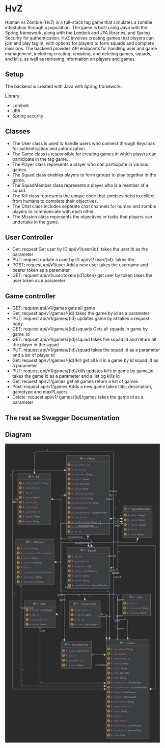 # HvZ 


Human vs Zombie (HvZ) is a full-stack tag game that simulates a zombie infestation through a population. 
The game is built using Java with the Spring framework, along with the Lombok and JPA libraries, and Spring Security for authentication. 
HvZ involves creating games that players can join and play tag in, with options for players to form squads and complete missions. 
The backend provides API endpoints for handling user and game management, including creating, updating, and deleting games, squads, and kills, as well as retrieving information on players and games.

## Setup 

The backend is created with Java with Spring framework.

Library: 

- Lombok
- JPA
- Spring security  

## Classes

- The User class is used to handle users who connect through Keycloak for authentication and authorization.
- The Game class is responsible for creating games in which players can participate in the tag game.
- The Player class represents a player who can participate in various games.
- The Squad class enables players to form groups to play together in the game.
- The SquadMember class represents a player who is a member of a squad.
- The Kill class represents the unique code that zombies need to collect from humans to complete their objectives.
- The Chat class includes separate chat channels for human and zombie players to communicate with each other.
- The Mission class represents the objectives or tasks that players can undertake in the game.



## User Controller

- Get: request Get user by ID api/v1/user{id}: takes the user id as the parameter
- PUT: request update a user by ID  api/v1/ user/{id}: takes the 
- POST: request api/v1/user Add a new user takes the username and bearer token as a parameter
- GET: request api/v1/user/token/{idToken} get user by token takes the user token as a parameter

## Game controller

- GET: request api/v1/games gets all game 
- Get: request api/v1/games/{id}  takes the game by id as a parameter
- PUT: request api/v1/games/{id} updates game by id takes a request body 
- GET: request api/v1/games/{id}/squads Gets all squads in game by game_id 
- GET: requset api/v1/games/{id}/squad takes the  squad id and return all the player in the squad
- PUT: request api/v1/games/{id}/squad takes the squad id as a parameter and a list of player Id 
- Get: request api/v1/games/{id}/kill get all kill in a game by id squad id as a parameter
- PUT: request api/v1/games/{id}/kills updates kills in game by game_id takes the game id as a parameter and a list og kills id
- Get: request api/v1/games get all games return a list of games
- Post: request api/v1/games Adds a new game takes title, description, gametype and maxPLayers 
- Delete: request api/v1/ games/{id}/games takes the game id as a parameter


## The rest se Swagger Documentation

## Diagram 

![Game.png](Game.png)